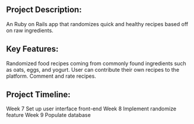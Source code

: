 
<h2>Project Description: </h2>
An Ruby on Rails app that randomizes quick and healthy recipes based off on raw ingredients. 

<h2>Key Features: </h2>
Randomized food recipes coming from commonly found ingredients such as oats, eggs, and yogurt.
User can contribute their own recipes to the platform. 
Comment and rate recipes. 

<h2>Project Timeline:</h2>

Week 7
Set up user interface front-end
Week 8
Implement randomize feature
Week 9
Populate database

